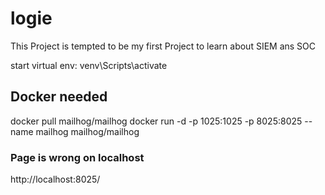 # logie

This Project is tempted to be my first Project to learn about SIEM ans SOC

start virtual env: venv\Scripts\activate

## Docker needed

docker pull mailhog/mailhog
docker run -d -p 1025:1025 -p 8025:8025 --name mailhog mailhog/mailhog

### Page is wrong on localhost

http://localhost:8025/
